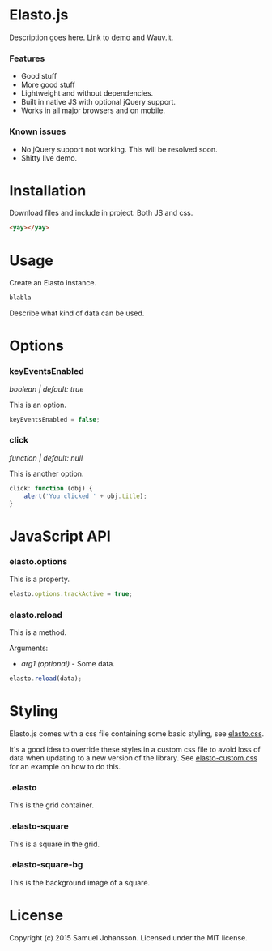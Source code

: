 # Elasto.js

Description goes here. Link to [demo](https://godiagonal.github.com/elasto-js/demo)
and Wauv.it.

### Features

  * Good stuff
  * More good stuff
  * Lightweight and without dependencies.
  * Built in native JS with optional jQuery support.
  * Works in all major browsers and on mobile.
  
### Known issues

  * No jQuery support not working. This will be resolved soon.
  * Shitty live demo.
  
# Installation

Download files and include in project. Both JS and css.

````html
<yay></yay>
````

# Usage

Create an Elasto instance.

````javascript
blabla
````

Describe what kind of data can be used.

# Options

### keyEventsEnabled

*boolean | default: true*

This is an option.

````javascript
keyEventsEnabled = false;
````

### click

*function | default: null*

This is another option.

````javascript
click: function (obj) {
	alert('You clicked ' + obj.title);
}
````

# JavaScript API

### elasto.options

This is a property.

````javascript
elasto.options.trackActive = true;
````

### elasto.reload

This is a method.

Arguments:
  * *arg1 (optional)* - Some data.

````javascript
elasto.reload(data);
````

# Styling

Elasto.js comes with a css file containing some basic styling, see
[elasto.css](dist/css/elasto.css).

It's a good idea to override these
styles in a custom css file to avoid loss of data when updating to a new
version of the library. See [elasto-custom.css](demo/css/elasto-custom.css)
for an example on how to do this.

### .elasto

This is the grid container.

### .elasto-square

This is a square in the grid.

### .elasto-square-bg

This is the background image of a square.

# License

Copyright (c) 2015 Samuel Johansson. Licensed under the MIT license.